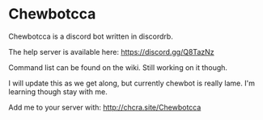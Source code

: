 # Chewbotcca
Chewbotcca is a discord bot written in discordrb.

The help server is available here: https://discord.gg/Q8TazNz

Command list can be found on the wiki. Still working on it though.

I will update this as we get along, but currently chewbot is really lame. I'm learning though stay with me.

Add me to your server with: http://chcra.site/Chewbotcca
